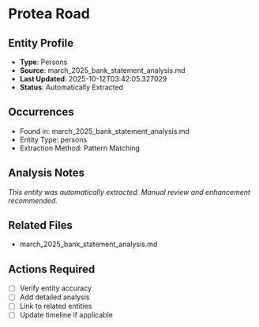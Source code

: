# Protea Road

## Entity Profile
- **Type**: Persons
- **Source**: march_2025_bank_statement_analysis.md
- **Last Updated**: 2025-10-12T03:42:05.327029
- **Status**: Automatically Extracted

## Occurrences
- Found in: march_2025_bank_statement_analysis.md
- Entity Type: persons
- Extraction Method: Pattern Matching

## Analysis Notes
*This entity was automatically extracted. Manual review and enhancement recommended.*

## Related Files
- march_2025_bank_statement_analysis.md

## Actions Required
- [ ] Verify entity accuracy
- [ ] Add detailed analysis
- [ ] Link to related entities
- [ ] Update timeline if applicable
